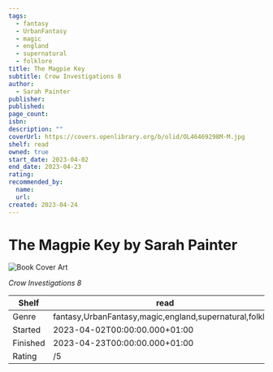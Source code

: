 ```yaml
---
tags:
  - fantasy
  - UrbanFantasy
  - magic
  - england
  - supernatural
  - folklore
title: The Magpie Key
subtitle: Crow Investigations 8
author:
  - Sarah Painter
publisher:
published:
page_count:
isbn:
description: ""
coverUrl: https://covers.openlibrary.org/b/olid/OL46469298M-M.jpg
shelf: read
owned: true
start_date: 2023-04-02
end_date: 2023-04-23
rating:
recommended_by:
  name:
  url:
created: 2023-04-24
---
```


# The Magpie Key by Sarah Painter

![Book Cover Art](https://covers.openlibrary.org/b/olid/OL46469298M-M.jpg)

_Crow Investigations 8_

| Shelf | read |
| --- | --- |
| Genre | fantasy,UrbanFantasy,magic,england,supernatural,folklore |
| Started | 2023-04-02T00:00:00.000+01:00 |
| Finished | 2023-04-23T00:00:00.000+01:00 |
| Rating | /5 |

